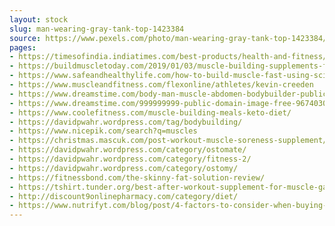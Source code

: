 ```yaml
---
layout: stock
slug: man-wearing-gray-tank-top-1423384
source: https://www.pexels.com/photo/man-wearing-gray-tank-top-1423384/
pages:
- https://timesofindia.indiatimes.com/best-products/health-and-fitness/exercise-fitness/muscle-building-supplements-for-the-workout-freaks/articleshow/67360214.cms
- https://buildmuscletoday.com/2019/01/03/muscle-building-supplements-for-the-workout-freaks-times-of-india/
- https://www.safeandhealthylife.com/how-to-build-muscle-fast-using-scientifically-proven-principles/
- https://www.muscleandfitness.com/flexonline/athletes/kevin-creeden
- https://www.dreamstime.com/body-man-muscle-abdomen-bodybuilder-public-domain-image-free-96740304
- https://www.dreamstime.com/999999999-public-domain-image-free-96740304
- https://www.coolefitness.com/muscle-building-meals-keto-diet/
- https://davidpwahr.wordpress.com/tag/bodybuilding/
- https://www.nicepik.com/search?q=muscles
- https://christmas.mascuk.com/post-workout-muscle-soreness-supplement/
- https://davidpwahr.wordpress.com/category/ostomate/
- https://davidpwahr.wordpress.com/category/fitness-2/
- https://davidpwahr.wordpress.com/category/ostomy/
- https://fitnessbond.com/the-skinny-fat-solution-review/
- https://tshirt.tunder.org/best-after-workout-supplement-for-muscle-gain/
- http://discount9onlinepharmacy.com/category/diet/
- https://www.nutrifyt.com/blog/post/4-factors-to-consider-when-buying-a-mass-gainer/
---
```


